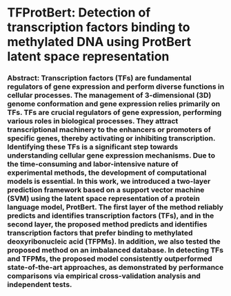 # TFProtBert: Detection of transcription factors binding to methylated DNA using ProtBert latent space representation

### Abstract: Transcription factors (TFs) are fundamental regulators of gene expression and perform diverse functions in cellular processes. The management of 3-dimensional (3D) genome conformation and gene expression relies primarily on TFs. TFs are crucial regulators of gene expression, performing various roles in biological processes. They attract transcriptional machinery to the enhancers or promoters of specific genes, thereby activating or inhibiting transcription. Identifying these TFs is a significant step towards understanding cellular gene expression mechanisms. Due to the time-consuming and labor-intensive nature of experimental methods, the development of computational models is essential. In this work, we introduced a two-layer prediction framework based on a support vector machine (SVM) using the latent space representation of a protein language model, ProtBert. The first layer of the method reliably predicts and identifies transcription factors (TFs), and in the second layer, the proposed method predicts and identifies transcription factors that prefer binding to methylated deoxyribonucleic acid (TFPMs). In addition, we also tested the proposed method on an imbalanced database. In detecting TFs and TFPMs, the proposed model consistently outperformed state-of-the-art approaches, as demonstrated by performance comparisons via empirical cross-validation analysis and independent tests.

